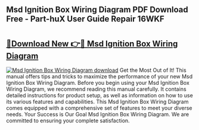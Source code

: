 ## Msd Ignition Box Wiring Diagram PDF Download Free - Part-huX User Guide Repair 16WKF

# <h2><a href="http://dfngw9n.blite.top/?on=Msd+Ignition+Box+Wiring+Diagram">🔗Download New 👉🔴 Msd Ignition Box Wiring Diagram</a></h2>

[![Msd Ignition Box Wiring Diagram download](https://i.imgur.com/lujVjoI.png)](http://dfngw9n.blite.top/?on=Msd+Ignition+Box+Wiring+Diagram)
Get the Most Out of It! This manual offers tips and tricks to maximize the performance of your new Msd Ignition Box Wiring Diagram. Before you begin using your Msd Ignition Box Wiring Diagram, we recommend reading this manual carefully. It contains detailed instructions for product setup, as well as information on how to use its various features and capabilities. This Msd Ignition Box Wiring Diagram comes equipped with a comprehensive set of features to meet your diverse needs. Your Success is Our Goal Msd Ignition Box Wiring Diagram. We are committed to ensuring your complete satisfaction.
